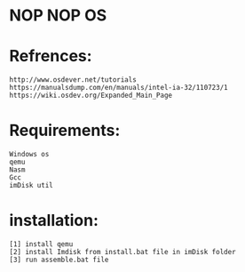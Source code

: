 # NOP NOP OS
 
# Refrences:
    http://www.osdever.net/tutorials
    https://manualsdump.com/en/manuals/intel-ia-32/110723/1
    https://wiki.osdev.org/Expanded_Main_Page

# Requirements:
    Windows os
    qemu
    Nasm
    Gcc
    imDisk util
# installation:
    [1] install qemu
    [2] install Imdisk from install.bat file in imDisk folder 
    [3] run assemble.bat file
